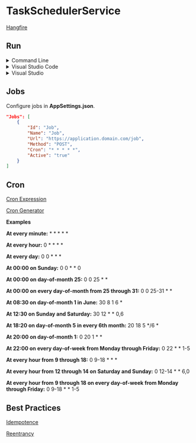 # TaskSchedulerService

[Hangfire](https://www.hangfire.io)

## Run

<details>
<summary>Command Line</summary>

#### Prerequisites

* [.NET SDK](https://dotnet.microsoft.com/download)

#### Steps

1. Open directory **source\TaskSchedulerService** in command line and execute **dotnet run**.
2. Open <https://localhost:5000/hangfire>.

</details>

<details>
<summary>Visual Studio Code</summary>

#### Prerequisites

* [.NET SDK](https://dotnet.microsoft.com/download)
* [Visual Studio Code](https://code.visualstudio.com)
* [C# Extension](https://marketplace.visualstudio.com/items?itemName=ms-vscode.csharp)

#### Steps

1. Open **source** directory in Visual Studio Code.
2. Press **F5**.

</details>

<details>
<summary>Visual Studio</summary>

#### Prerequisites

* [Visual Studio](https://visualstudio.microsoft.com)

#### Steps

1. Open **source\TaskSchedulerService.sln** in Visual Studio.
2. Set **TaskSchedulerService** as startup project.
3. Press **F5**.

</details>

## Jobs

Configure jobs in **AppSettings.json**.

```json
"Jobs": [
    {
        "Id": "Job",
        "Name": "Job",
        "Url": "https://application.domain.com/job",
        "Method": "POST",
        "Cron": "* * * * *",
        "Active": "true"
    }
]
```

## Cron

[Cron Expression](https://en.wikipedia.org/wiki/Cron)

[Cron Generator](https://crontab.guru)

**Examples**

**At every minute:** * * * * *

**At every hour:** 0 * * * *

**At every day:** 0 0 * * *

**At 00:00 on Sunday:** 0 0 * * 0

**At 00:00 on day-of-month 25:** 0 0 25 * *

**At 00:00 on every day-of-month from 25 through 31:** 0 0 25-31 * *

**At 08:30 on day-of-month 1 in June:** 30 8 1 6 *

**At 12:30 on Sunday and Saturday:** 30 12 * * 0,6

**At 18:20 on day-of-month 5 in every 6th month:** 20 18 5 */6 *

**At 20:00 on day-of-month 1:** 0 20 1 * *

**At 22:00 on every day-of-week from Monday through Friday:** 0 22 * * 1-5

**At every hour from 9 through 18:** 0 9-18 * * *

**At every hour from 12 through 14 on Saturday and Sunday:** 0 12-14 * * 6,0

**At every hour from 9 through 18 on every day-of-week from Monday through Friday:** 0 9-18 * * 1-5

## Best Practices

[Idempotence](https://en.wikipedia.org/wiki/Idempotence)

[Reentrancy](https://en.wikipedia.org/wiki/Reentrancy_(computing))
